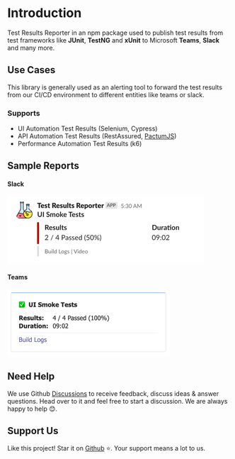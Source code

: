 # Introduction

Test Results Reporter in an npm package used to publish test results from test frameworks like **JUnit**, **TestNG** and **xUnit** to Microsoft **Teams**, **Slack** and many more.

## Use Cases

This library is generally used as an alerting tool to forward the test results from our CI/CD environment to different entities like teams or slack.

### Supports

- UI Automation Test Results (Selenium, Cypress)
- API Automation Test Results (RestAssured, [PactumJS](https://pactumjs.github.io/))
- Performance Automation Test Results (k6)

## Sample Reports

#### Slack

![slack](../assets/images/slack/test-summary-single-suite.png)

#### Teams

![slack](../assets/images/teams/test-summary-single-suite.png)

## Need Help

We use Github [Discussions](https://github.com/test-results-reporter/reporter/discussions) to receive feedback, discuss ideas & answer questions. Head over to it and feel free to start a discussion. We are always happy to help 😊.

## Support Us

Like this project! Star it on [Github](https://github.com/test-results-reporter/reporter) ⭐. Your support means a lot to us.
